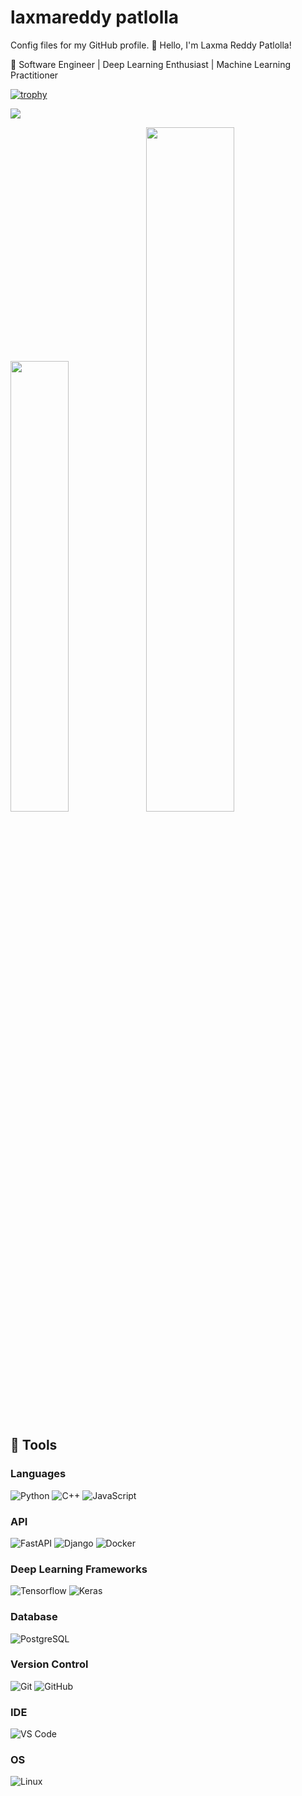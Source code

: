 # laxmareddy patlolla
Config files for my GitHub profile.
👋 Hello, I'm Laxma Reddy Patlolla!

🔭 Software Engineer | Deep Learning Enthusiast | Machine Learning Practitioner

[![trophy](https://github-profile-trophy.vercel.app/?username=laxmareddyp&theme=onedark)](https://github.com/laxmareddyp/github-profile-trophy)

![](https://komarev.com/ghpvc/?username=laxmareddyp&color=green)

<img width="43%"  src="https://github-readme-streak-stats.herokuapp.com/?user=laxmareddyp&hide_border=true" /><img width="53%"  src="https://github-readme-stats.vercel.app/api?username=laxmareddyp&count_private=true&show_icons=true&include_all_commits=false&hide_border=true&hide_title=true" />

## 🔧 Tools
### Languages
![Python](http://img.shields.io/badge/Python-3776AB?style=flat-square&logo=python&logoColor=ffffff)
![C++](https://img.shields.io/badge/C%2B%2B-00599C?style=flat-square&logo=c%2B%2B&logoColor=white)
![JavaScript](https://img.shields.io/badge/-JavaScript-%23F7DF1C?style=flat-square&logo=javascript&logoColor=000000&labelColor=%23F7DF1C&color=%23FFCE5A)

### API
![FastAPI](http://img.shields.io/badge/-FastAPI-26a699?style=flat-square&logo=fastapi&logoColor=ffffff)
![Django](http://img.shields.io/badge/-Django-black?style=flat-square&logo=django&logoColor=0C4B33)
![Docker](http://img.shields.io/badge/-Docker-007ACC?style=flat-square&logo=docker&logoColor=ffffff)

### Deep Learning Frameworks
![Tensorflow](http://img.shields.io/badge/-Tensorflow-orange?style=flat-square&logo=tensorflow&logoColor=ffffff)
![Keras](http://img.shields.io/badge/-Keras-white?style=flat-square&logo=keras&logoColor=ff0000)

### Database
![PostgreSQL](http://img.shields.io/badge/-PostgreSQL-3776AB?style=flat-square&logo=postgresql&logoColor=ffffff)

### Version Control
![Git](https://img.shields.io/badge/-Git-%23F05032?style=flat-square&logo=git&logoColor=%23ffffff)
![GitHub](https://img.shields.io/badge/-GitHub-181717?style=flat-square&logo=github)

### IDE
![VS Code](http://img.shields.io/badge/-VS%20Code-007ACC?style=flat-square&logo=visual-studio-code&logoColor=ffffff)

### OS
![Linux](http://img.shields.io/badge/-Linux-0078D6?style=flat-square&logo=linux&logoColor=ffffff)
